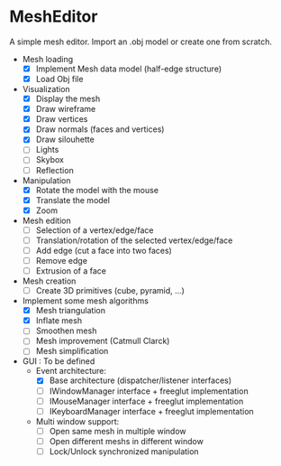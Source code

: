 # MeshEditor
A simple mesh editor. Import an .obj model or create one from scratch.

- Mesh loading
  - [x] Implement Mesh data model (half-edge structure)
  - [x] Load Obj file

- Visualization
  - [x] Display the mesh 
  - [x] Draw wireframe
  - [x] Draw vertices
  - [x] Draw normals (faces and vertices)
  - [x] Draw silouhette
  - [ ] Lights
  - [ ] Skybox
  - [ ] Reflection

- Manipulation
  - [x] Rotate the model with the mouse
  - [x] Translate the model
  - [x] Zoom

- Mesh edition
  - [ ] Selection of a vertex/edge/face
  - [ ] Translation/rotation of the selected vertex/edge/face
  - [ ] Add edge (cut a face into two faces)
  - [ ] Remove edge
  - [ ] Extrusion of a face

- Mesh creation
  - [ ] Create 3D primitives (cube, pyramid, ...)

- Implement some mesh algorithms
  - [x] Mesh triangulation
  - [x] Inflate mesh
  - [ ] Smoothen mesh
  - [ ] Mesh improvement (Catmull Clarck)
  - [ ] Mesh simplification

- GUI : To be defined
  - Event architecture:
    - [x] Base architecture (dispatcher/listener interfaces)
    - [ ] IWindowManager interface + freeglut implementation
    - [ ] IMouseManager interface + freeglut implementation
    - [ ] IKeyboardManager interface + freeglut implementation
  - Multi window support:
    - [ ] Open same mesh in multiple window
    - [ ] Open different meshs in different window
    - [ ] Lock/Unlock synchronized manipulation
